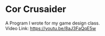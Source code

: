 # Cor Crusaider
A Program I wrote for my game design class.  
Video Link: https://youtu.be/8aJ3FaQqE5w

